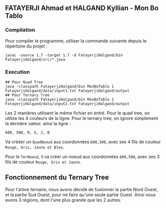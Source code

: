 ## FATAYERJI Ahmad et HALGAND Kyllian - Mon Bo Tablo

### Compilation

Pour compiler le programme, utiliser la commande suivante depuis le répertoire du projet :

```shell
javac -source 1.7 -target 1.7 -d FatayerjiHalgand/bin FatayerjiHalgand/src/*.java
```
### Execution
```
## Pour Quad Tree
java -classpath FatayerjiHalgand/bin MonBoTablo 1 FatayerjiHalgand/data/input1.txt FatayerjiHalgand/output
## Pour Ternary Tree
java -classpath FatayerjiHalgand/bin MonBoTablo 2 FatayerjiHalgand/data/input2.txt FatayerjiHalgand/output
```


Les 2 manières utilisent le même fichier en entré. Pour le quad tree, on utilise les 4 couleurs de la ligne. Pour le ternary tree, on ignore simplement la dernière valeur. ainsi la ligne :

```
600, 500, R, G, J, B
```

Va crééer un ```QuadNoeud``` aux coordonnées ```600,500```, avec ses 4 fils de couleur ```Rouge, Gris, Jaune et Bleu```.

Pour le ```TerNoeud```, il va créer un noeud aux coordonnées ```600,500```, avec ses 3 fils de couleur ```Rouge, Gris et Jaune```.


## Fonctionnement du Ternary Tree

Pour l'arbre ternaire, nous avons décidé de fusionner la partie Nord Ouest, et la partie Sud Ouest, pour ne faire qu'une seule partie Ouest. Ainsi nous avons 3 régions, dont l'une plus grande que les 2 autres.
